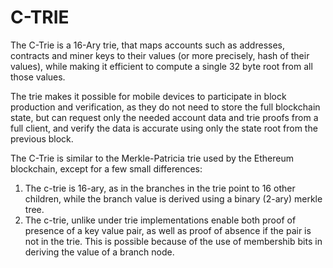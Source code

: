 # C-TRIE

The C-Trie is a 16-Ary trie, that maps accounts such as addresses, contracts and miner keys to their values (or more precisely, hash of their values), while making it efficient to compute a single 32 byte root from all those values.

The trie makes it possible for mobile devices to participate in block production and verification, as they do not need to store the full blockchain state, but can request only the needed account data and trie proofs from a full client, and verify the data is accurate using only the state root from the previous block.

The C-Trie is similar to the Merkle-Patricia trie used by the Ethereum blockchain, except for a few small differences:
1. The c-trie is 16-ary, as in the branches in the trie point to 16 other children, while the branch value is derived using a binary (2-ary) merkle tree.
2. The c-trie, unlike under trie implementations enable both proof of presence of a key value pair, as well as proof of absence if the pair is not in the trie. This is possible because of the use of membershib bits in deriving the value of a branch node.
